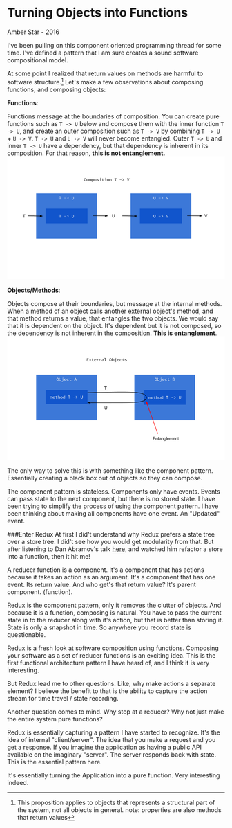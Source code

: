 # Turning Objects into Functions
Amber Star - 2016

I've been pulling on this component oriented programming thread for some time. I've defined a pattern that I am sure creates a sound software compositional model.

At some point I realized that return values on methods are harmful to software structure.[^n] Let's make a few observations about composing functions, and composing objects: 

**Functions**:  

Functions message at the boundaries of composition. You can create pure functions such as `T -> U` below and compose them with the inner function `T -> U`, and create an outer composition such as `T -> V` by combining `T -> U` + `U -> V`. `T -> U` and `U -> V` will never become entangled. Outer `T -> U` and inner `T -> U` have a dependency, but that dependency is inherent in its composition. For that reason, **this is not entanglement.**
![](../resources/images/Composition.png)

**Objects/Methods**:

Objects compose at their boundaries, but message at the internal methods. When a method of an object calls another external object's method, and that method returns a value, that entangles the two objects. We would say that it is dependent on the object. It's dependent but it is not composed, so the dependency is not inherent in the composition. **This is entanglement**.
![](../resources/images/Composition-1.png)


The only way to solve this is with something like the component pattern. Essentially creating a black box out of objects so they can compose.

The component pattern is stateless. Components only have events. Events can pass state to the next component, but there is no stored state. I have been trying to simplify the process of using the component pattern. I have been thinking about making all components have one event. An "Updated" event.

###Enter Redux
At first I did't understand why Redux prefers a state tree over a store tree. I did't see how you would get modularity from that.  But after listening to Dan Abramov's talk [here](https://t.co/oSpw0cjSBf), and watched him refactor a store into a function, then it hit me!

A reducer function is a component. It's a component that has actions because it takes an action as an argument. It's a component that has one event. Its return value. And who get's that return value? It's parent component. (function).

Redux is the component pattern, only it removes the clutter of objects. And because it is a function, composing is natural. You have to pass the current state in to the reducer along with it's action, but that is better than storing it. State is only a snapshot in time. So anywhere you record state is questionable.

Redux is a fresh look at software composition using functions. Composing your software as a set of reducer functions is an exciting idea. This is the first functional architecture pattern I have heard of, and I think it is very interesting.

But Redux lead me to other questions. Like, why make actions a separate element? I believe the benefit to that is the ability to capture the action stream for time travel / state recording.

Another question comes to mind. Why stop at a reducer? Why not just make the entire system pure functions?

Redux is essentially capturing a pattern I have started to recognize. It's the idea of internal "client/server". The idea that you make a request and you get a response. If you imagine the application as having a public API available on the imaginary "server".  The server responds back with state. This is the essential pattern here.

It's essentially turning the Application into a pure function. Very interesting indeed.


[^n]: This proposition applies to objects that represents a structural part of the system, not all objects in general. note: properties are also methods that return values


